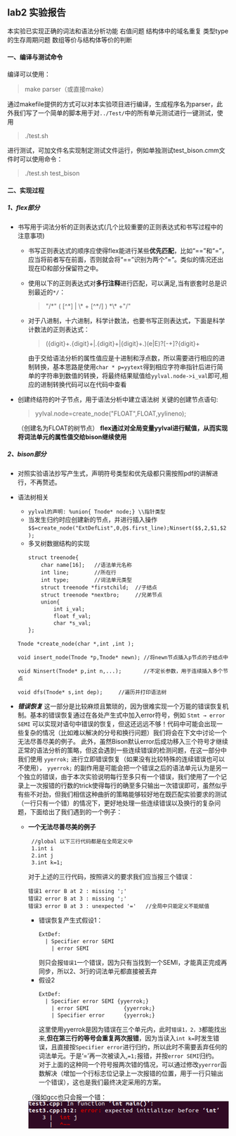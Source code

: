 
## lab2 实验报告
本实验已实现正确的词法和语法分析功能
右值问题
结构体中的域名重复
类型type的生存周期问题
数组等价与结构体等价的判断
#### 一、编译与测试命令
编译可以使用：
  > make parser（或直接make）

通过makefile提供的方式可以对本实验项目进行编译，生成程序名为parser，此外我们写了一个简单的脚本用于对`../Test/`中的所有单元测试进行一键测试，使用
  > ./test.sh

进行测试，可加文件名实现制定测试文件运行，例如单独测试test_bison.cmm文件时可以使用命令：
  > ./test.sh test_bison


#### 二、实现过程
##### 1、flex部分
* 书写用于词法分析的正则表达式(几个比较重要的正则表达式和书写过程中的注意事项)
  * 书写正则表达式的顺序应使得flex能进行某些**优先匹配**，比如“\==”和“=”，应当将前者写在前面，否则就会将“==”识别为两个“=”。类似的情况还出现在ID和部分保留符之中。
  * 使用以下的正则表达式对**多行注释**进行匹配，可以满足,当有嵌套时总是识别最近的`*/`：
    > "/\*" ( [\^\*] | \\\* + [\^\*/] ) \*\\\* +"/"
  * 对于八进制，十六进制，科学计数法，也要书写正则表达式，下面是科学计数法的正则表达式：
    > ({digit}+\.{digit}+|\.{digit}+|{digit}+\.)(e|E)?[-+]?{digit}+

    由于交给语法分析的属性值应是十进制和浮点数，所以需要进行相应的进制转换，基本思路是使用``char * p=yytext``得到相应字符串指针后进行简单的字符串到数值的转换，将最终结果赋值给``yylval.node->i_val``即可,相应的进制转换代码可以在代码中查看
    

* 创建终结符的叶子节点，用于语法分析中建立语法树
  关键的创建节点语句:
  > yylval.node=create_node("FLOAT",FLOAT,yylineno);

  （创建名为FLOAT的树节点）
  **flex通过对全局变量yylval进行赋值，从而实现将词法单元的属性值交给bison继续使用**
##### 2、bison部分
* 对照实验语法抄写产生式，声明符号类型和优先级都只需按照pdf的讲解进行，不再赘述。
* 语法树相关
  * `yylval的声明: %union{ Tnode* node;} \\指针类型`
  * 当发生归约时应创建新的节点，并进行插入操作
  `$$=create_node("ExtDefList",0,@$.first_line);Ninsert($$,2,$1,$2);`
  * 多叉树数据结构的实现
    ```
    struct treenode{
    	char name[16];   //语法单元名称
    	int line;        //所在行
    	int type;        //词法单元类型
    	struct treenode *firstchild;  //子结点
    	struct treenode *nextbro;     //兄弟节点
    	union{
    		int i_val;
    		float f_val;
    		char *s_val;
    };
    ```
  `Tnode *create_node(char *,int ,int );`
	
  `void insert_node(Tnode *p,Tnode* newn); //将newn节点插入p节点的子结点中`
	
  `void Ninsert(Tnode* p,int n,...);       //不定长参数，用于连续插入多个节点`
	
  `void dfs(Tnode* s,int dep);     //遍历并打印语法树`
* ***错误恢复***
  这一部分是比较麻烦且繁琐的，因为很难实现一个万能的错误恢复机制。基本的错误恢复通过在各处产生式中加入error符号，例如 ``Stmt → error SEMI`` 可以实现对语句中错误的恢复，但这还远远不够！代码中可能会出现一些复杂的情况（比如难以解决的分号和换行问题）我们将会在下文中讨论一个无法尽善尽美的例子。
  此外，虽然Bison默认error后成功移入三个符号才继续正常的语法分析的策略，但这会遇到一些连续错误的检测问题，在这一部分中我们使用 `yyerrok;` 进行立即错误恢复（如果没有比较特殊的连续错误也可以不使用）， `yyerrok;` 的副作用是可能会把一个错误之后的语法单元认为是另一个独立的错误，由于本次实验说明每行至多只有一个错误，我们使用了一个记录上一次报错的行数的trick使得每行的确至多只输出一次错误即可，虽然似乎有些不对劲，但我们相信这种曲折的策略能够较好地在既匹配实验要求的测试（一行只有一个错）的情况下，更好地处理一些连续错误以及换行的复杂问题，下面给出了我们遇到的一个例子：
  * **一个无法尽善尽美的例子**
    ```
     //global 以下三行代码都是在全局定义中
     1.int i
     2.int j
     3.int k=1;
    ```
    对于上述的三行代码，按照讲义的要求我们应当报三个错误：
    ```
    错误1 error B at 2 : missing ';'
    错误2 error B at 3 : missing ';'
    错误3 error B at 3 : unexpected '='   //全局中只能定义不能赋值
    ```
	* 错误恢复产生式假设1：
	  ```
	  ExtDef:
	    | Specifier error SEMI
		  | error SEMI
	  ```
	  则只会报`错误1`一个错误，因为只有当找到一个SEMI，才能真正完成再同步，所以2、3行的词法单元都直接被丢弃
	* 假设2
	  ```
	  ExtDef:
	    | Specifier error SEMI {yyerrok;}
		  | error SEMI           {yyerrok;}
		  | Specifier error      {yyerrok;}
	  ```
	  这里使用yyerrok是因为错误在三个单元内，此时`错误1，2，3`都能找出来,**但在第三行的等号会重复两次报错**，因为当读入`int k=`时发生错误，且直接按`Specifier error`进行归约，所以此时不需要丢弃任何的词法单元。于是‘=’再一次被读入,`=1;`报错，并按`error SEMI`归约。  
      对于上面的这种同一个符号报两次错的情况，可以通过修改`yyerror`函数解决（增加一个行标志位记录上一次报错的位置，用于一行只输出一个错误），这也是我们最终决定采用的方案。
	
	（强如gcc也只会报一个错：
	![](Screenshot%20from%202023-03-22%2019-31-32.png)